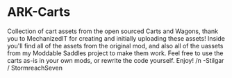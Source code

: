 # ARK-Carts
Collection of cart assets from the open sourced Carts and Wagons, thank you to MechanizedIT for creating and initially uploading these assets!
Inside you'll find all of the assets from the original mod, and also all of the uassets from my Moddable Saddles project to make them work. Feel free to use the carts as-is in your own mods, or rewrite the code yourself. Enjoy!
/n -Stilgar / StormreachSeven
